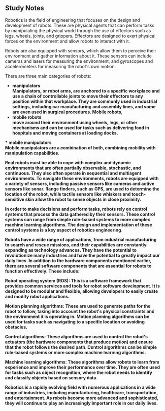 
## Study Notes
Robotics is the field of engineering that focuses on the design and development of robots. These are physical agents that can perform tasks by manipulating the physical world through the use of effectors such as legs, wheels, joints, and grippers. Effectors are designed to exert physical forces on the environment and allow robots to interact with it.

Robots are also equipped with sensors, which allow them to perceive their environment and gather information about it. These sensors can include cameras and lasers for measuring the environment, and gyroscopes and accelerometers for measuring the robot's own motion.

There are three main categories of robots: <br>
* <b> manipulators <b> <br>
        Manipulators, or robot arms, are anchored to a specific workplace and use a chain of controllable joints to move their effectors to any position within that           workplace. They are commonly used in industrial settings, including car manufacturing and assembly lines, and some are even used in surgical procedures.               Mobile robots,
* <b>  mobile robots <b>  <br>
          move around their environment using wheels, legs, or other mechanisms and can be used for tasks such as delivering food in hospitals and moving containers             at loading docks.

*<b>  mobile manipulators <b>  <br>
          Mobile manipulators are a combination of both, combining mobility with manipulation capabilities.

Real robots must be able to cope with complex and dynamic environments that are often partially observable, stochastic, and continuous. They also often operate in sequential and multiagent environments. To navigate these environments, robots are equipped with a variety of sensors, including passive sensors like cameras and active sensors like sonar. Range finders, such as GPS, are used to determine the location of the robot, while tactile sensors like whiskers and touch-sensitive skin allow the robot to sense objects in close proximity.

In order to make decisions and perform tasks, robots rely on control systems that process the data gathered by their sensors. These control systems can range from simple rule-based systems to more complex machine learning algorithms. The design and implementation of these control systems is a key aspect of robotics engineering.

Robots have a wide range of applications, from industrial manufacturing to search and rescue missions, and their capabilities are constantly expanding as technology advances. They have the potential to revolutionize many industries and have the potential to greatly impact our daily lives.
In addition to the hardware components mentioned earlier, there are several software components that are essential for robots to function effectively. These include:

Robot operating system (ROS): This is a software framework that provides common services and tools for robot software development. It is designed to be modular and flexible, allowing developers to easily create and modify robot applications.

Motion planning algorithms: These are used to generate paths for the robot to follow, taking into account the robot's physical constraints and the environment it is operating in. Motion planning algorithms can be used for tasks such as navigating to a specific location or avoiding obstacles.

Control algorithms: These algorithms are used to control the robot's actuators (the hardware components that produce motion) and ensure that the robot follows the desired path. Control algorithms can be simple rule-based systems or more complex machine learning algorithms.

Machine learning algorithms: These algorithms allow robots to learn from experience and improve their performance over time. They are often used for tasks such as object recognition, where the robot needs to identify and classify objects based on sensory data.

Robotics is a rapidly evolving field with numerous applications in a wide range of industries, including manufacturing, healthcare, transportation, and entertainment. As robots become more advanced and sophisticated, they will continue to play an increasingly important role in our daily lives.
